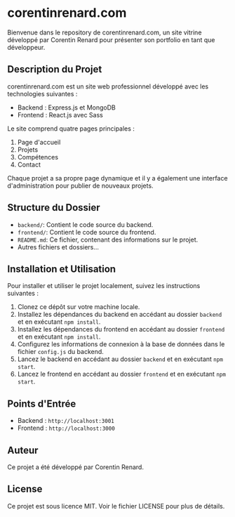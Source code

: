 # corentinrenard.com

Bienvenue dans le repository de corentinrenard.com, un site vitrine développé par Corentin Renard pour présenter son portfolio en tant que développeur.

## Description du Projet

corentinrenard.com est un site web professionnel développé avec les technologies suivantes :

- Backend : Express.js et MongoDB
- Frontend : React.js avec Sass

Le site comprend quatre pages principales :

1. Page d'accueil
2. Projets
3. Compétences
4. Contact

Chaque projet a sa propre page dynamique et il y a également une interface d'administration pour publier de nouveaux projets.

## Structure du Dossier

- `backend/`: Contient le code source du backend.
- `frontend/`: Contient le code source du frontend.
- `README.md`: Ce fichier, contenant des informations sur le projet.
- Autres fichiers et dossiers...

## Installation et Utilisation

Pour installer et utiliser le projet localement, suivez les instructions suivantes :

1. Clonez ce dépôt sur votre machine locale.
2. Installez les dépendances du backend en accédant au dossier `backend` et en exécutant `npm install`.
3. Installez les dépendances du frontend en accédant au dossier `frontend` et en exécutant `npm install`.
4. Configurez les informations de connexion à la base de données dans le fichier `config.js` du backend.
5. Lancez le backend en accédant au dossier `backend` et en exécutant `npm start`.
6. Lancez le frontend en accédant au dossier `frontend` et en exécutant `npm start`.

## Points d'Entrée

- Backend : `http://localhost:3001`
- Frontend : `http://localhost:3000`

## Auteur

Ce projet a été développé par Corentin Renard.

## License

Ce projet est sous licence MIT. Voir le fichier LICENSE pour plus de détails.